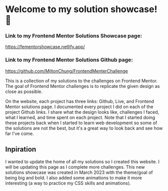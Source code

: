 # Welcome to my solution showcase! 👋

### Link to my Frontend Mentor Solutions Showcase page:

https://fementorshowcase.netlify.app/

### Link to my Frontend Mentor Solutions Github page:

https://github.com/MiltonChung/FrontendMenterChallenge

This is a collection of my solutions to the challenges on Frontend Mentor. The goal of Frontend Mentor challenges is to replicate the given design as close as possible.

On the website, each project has three links: Github, Live, and Frontend Mentor solutions page. I documented every project I did on each of the project Github links. I share what the design looks like, challenges I faced, what I learned, and time spent on each project. Note that I started doing these projects back when I started to learn web development so some of the solutions are not the best, but it's a great way to look back and see how far I've come.

## Inpiration

I wanted to update the home of all my solutions so I created this website. I will be updating this page as I complete more challenges. This new solutions showcase was created in March 2023 with the theme/goal of being big and bold. I also added some animations to make it more interesting (a way to practice my CSS skills and animations).
